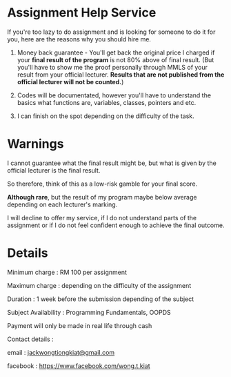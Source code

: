 # Assignment Help Service

If you're too lazy to do assignment and is looking for someone to do it for you, here are the reasons why you should hire me.


1) Money back guarantee - You'll get back the original price I charged if your **final result of the program** is not 80% above of final result. 
(But you'll have to show me the proof personally through MMLS of your result from your official lecturer. **Results that are not published from the official lecturer will not be counted.**)


2) Codes will be documentated, however you'll have to understand the basics what functions are, variables, classes, pointers and etc.


3) I can finish on the spot depending on the difficulty of the task.


# Warnings

I cannot guarantee what the final result might be, but what is given by the official lecturer is the final result.

So therefore, think of this as a low-risk gamble for your final score.

**Although rare**, but the result of my program maybe below average depending on each lecturer's marking.

I will decline to offer my service, if I do not understand parts of the assignment or if I do not feel confident enough to achieve the final outcome.

# Details

Minimum charge : RM 100 per assignment

Maximum charge : depending on the difficulty of the assignment

Duration : 1 week before the submission depending of the subject

Subject Availability : Programming Fundamentals, OOPDS

Payment will only be made in real life through cash

Contact details :

email : jackwongtiongkiat@gmail.com

facebook : https://www.facebook.com/wong.t.kiat
